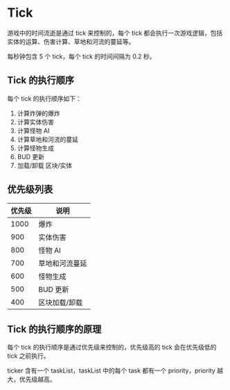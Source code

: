 # Tick

游戏中的时间流逝是通过 tick 来控制的，每个 tick 都会执行一次游戏逻辑，包括实体的运算、伤害计算、草地和河流的蔓延等。

每秒钟包含 5 个 tick，每个 tick 的时间间隔为 0.2 秒。

## Tick 的执行顺序

每个 tick 的执行顺序如下：

1. 计算炸弹的爆炸
2. 计算实体伤害
3. 计算怪物 AI
4. 计算草地和河流的蔓延
5. 计算怪物生成
6. BUD 更新
7. 加载/卸载 区块/实体

## 优先级列表

| 优先级 | 说明           |
| ------ | -------------- |
| 1000   | 爆炸           |
| 900    | 实体伤害       |
| 800    | 怪物 AI        |
| 700    | 草地和河流蔓延 |
| 600    | 怪物生成       |
| 500    | BUD 更新       |
| 400    | 区块加载/卸载  |

## Tick 的执行顺序的原理

每个 tick 的执行顺序是通过优先级来控制的，优先级高的 tick 会在优先级低的 tick 之前执行。

ticker 含有一个 taskList，taskList 中的每个 task 都有一个 priority，priority 越大，优先级越高。
